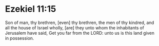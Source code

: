 # Ezekiel 11:15

Son of man, thy brethren, [even] thy brethren, the men of thy kindred, and all the house of Israel wholly, [are] they unto whom the inhabitants of Jerusalem have said, Get you far from the LORD: unto us is this land given in possession.